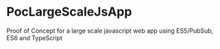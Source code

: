 PocLargeScaleJsApp
==================

Proof of Concept for a large scale javascript web app using ES5/PubSub, ES6 and TypeScript
